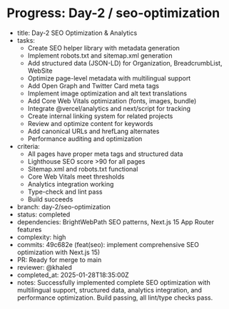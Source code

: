 # Progress: Day-2 / seo-optimization

- title: Day-2 SEO Optimization & Analytics
- tasks:
  - Create SEO helper library with metadata generation
  - Implement robots.txt and sitemap.xml generation
  - Add structured data (JSON-LD) for Organization, BreadcrumbList, WebSite
  - Optimize page-level metadata with multilingual support
  - Add Open Graph and Twitter Card meta tags
  - Implement image optimization and alt text translations
  - Add Core Web Vitals optimization (fonts, images, bundle)
  - Integrate @vercel/analytics and next/script for tracking
  - Create internal linking system for related projects
  - Review and optimize content for keywords
  - Add canonical URLs and hrefLang alternates
  - Performance auditing and optimization
- criteria:
  - All pages have proper meta tags and structured data
  - Lighthouse SEO score >90 for all pages
  - Sitemap.xml and robots.txt functional
  - Core Web Vitals meet thresholds
  - Analytics integration working
  - Type-check and lint pass
  - Build succeeds
- branch: day-2/seo-optimization
- status: completed
- dependencies: BrightWebPath SEO patterns, Next.js 15 App Router features
- complexity: high
- commits: 49c682e (feat(seo): implement comprehensive SEO optimization with Next.js 15)
- PR: Ready for merge to main
- reviewer: @khaled
- completed_at: 2025-01-28T18:35:00Z
- notes: Successfully implemented complete SEO optimization with multilingual support, structured data, analytics integration, and performance optimization. Build passing, all lint/type checks pass.
